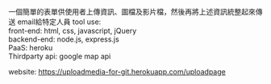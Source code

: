 一個簡單的表單供使用者上傳資訊、圖檔及影片檔，然後再將上述資訊統整起來傳送 email給特定人員
tool use:  
front-end: html, css, javascript, jQuery  
backend-end: node.js, express.js  
PaaS: heroku  
Thirdparty api: google map api  

website: https://uploadmedia-for-git.herokuapp.com/uploadpage
